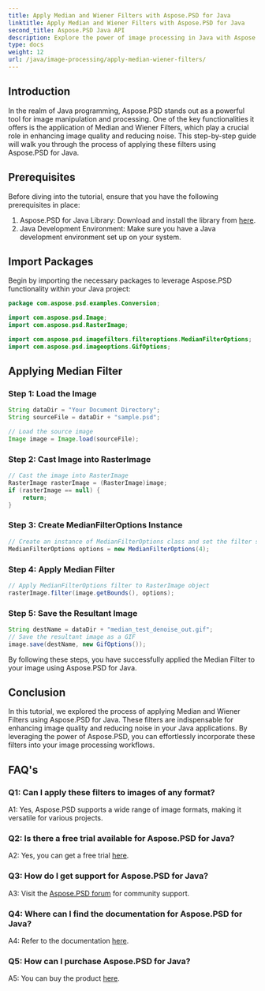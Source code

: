 ```yaml
---
title: Apply Median and Wiener Filters with Aspose.PSD for Java
linktitle: Apply Median and Wiener Filters with Aspose.PSD for Java
second_title: Aspose.PSD Java API
description: Explore the power of image processing in Java with Aspose.PSD. Learn how to apply Median and Wiener Filters step by step. Enhance image quality effortlessly.
type: docs
weight: 12
url: /java/image-processing/apply-median-wiener-filters/
---
```

## Introduction

In the realm of Java programming, Aspose.PSD stands out as a powerful tool for image manipulation and processing. One of the key functionalities it offers is the application of Median and Wiener Filters, which play a crucial role in enhancing image quality and reducing noise. This step-by-step guide will walk you through the process of applying these filters using Aspose.PSD for Java.

## Prerequisites

Before diving into the tutorial, ensure that you have the following prerequisites in place:

1. Aspose.PSD for Java Library: Download and install the library from [here](https://releases.aspose.com/psd/java/).
2. Java Development Environment: Make sure you have a Java development environment set up on your system.

## Import Packages

Begin by importing the necessary packages to leverage Aspose.PSD functionality within your Java project:

```java
package com.aspose.psd.examples.Conversion;

import com.aspose.psd.Image;
import com.aspose.psd.RasterImage;

import com.aspose.psd.imagefilters.filteroptions.MedianFilterOptions;
import com.aspose.psd.imageoptions.GifOptions;
```

## Applying Median Filter

### Step 1: Load the Image

```java
String dataDir = "Your Document Directory";
String sourceFile = dataDir + "sample.psd";

// Load the source image
Image image = Image.load(sourceFile);
```

### Step 2: Cast Image into RasterImage

```java
// Cast the image into RasterImage
RasterImage rasterImage = (RasterImage)image;
if (rasterImage == null) {
    return;
}
```

### Step 3: Create MedianFilterOptions Instance

```java
// Create an instance of MedianFilterOptions class and set the filter size
MedianFilterOptions options = new MedianFilterOptions(4);
```

### Step 4: Apply Median Filter

```java
// Apply MedianFilterOptions filter to RasterImage object
rasterImage.filter(image.getBounds(), options);
```

### Step 5: Save the Resultant Image

```java
String destName = dataDir + "median_test_denoise_out.gif";
// Save the resultant image as a GIF
image.save(destName, new GifOptions());
```

By following these steps, you have successfully applied the Median Filter to your image using Aspose.PSD for Java.

## Conclusion

In this tutorial, we explored the process of applying Median and Wiener Filters using Aspose.PSD for Java. These filters are indispensable for enhancing image quality and reducing noise in your Java applications. By leveraging the power of Aspose.PSD, you can effortlessly incorporate these filters into your image processing workflows.

## FAQ's

### Q1: Can I apply these filters to images of any format?

A1: Yes, Aspose.PSD supports a wide range of image formats, making it versatile for various projects.

### Q2: Is there a free trial available for Aspose.PSD for Java?

A2: Yes, you can get a free trial [here](https://releases.aspose.com/).

### Q3: How do I get support for Aspose.PSD for Java?

A3: Visit the [Aspose.PSD forum](https://forum.aspose.com/c/psd/34) for community support.

### Q4: Where can I find the documentation for Aspose.PSD for Java?

A4: Refer to the documentation [here](https://reference.aspose.com/psd/java/).

### Q5: How can I purchase Aspose.PSD for Java?

A5: You can buy the product [here](https://purchase.aspose.com/buy).
